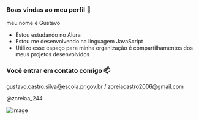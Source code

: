 ### Boas vindas ao meu perfil 🎱

meu nome é Gustavo

- Estou estudando no Alura
- Estou me desenvolvendo na linguagem JavaScript
- Utilizo esse espaço para minha organização é compartilhamentos dos meus projetos desenvolvidos

### Você entrar  em contato comigo 📫

gustavo.castro.silva@escola.pr.gov.br / zoreiacastro2006@gmail.com

@zoreiaa_244

![image](https://github.com/zoreiasilva/zoreiasilva/assets/112400462/823639a5-dce3-401c-b89c-a69a7b781aa9)
